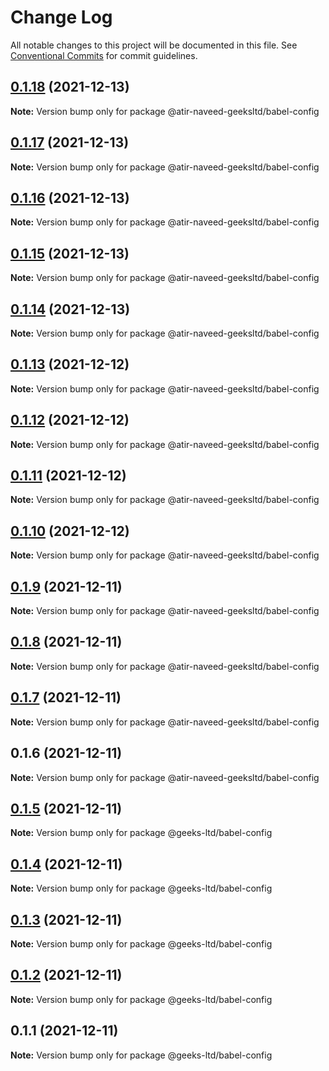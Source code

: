 # Change Log

All notable changes to this project will be documented in this file.
See [Conventional Commits](https://conventionalcommits.org) for commit guidelines.

## [0.1.18](https://github.com/atir-naveed-geeksltd/react-config/compare/@atir-naveed-geeksltd/babel-config@0.1.13...@atir-naveed-geeksltd/babel-config@0.1.18) (2021-12-13)

**Note:** Version bump only for package @atir-naveed-geeksltd/babel-config





## [0.1.17](https://github.com/atir-naveed-geeksltd/react-config/compare/@atir-naveed-geeksltd/babel-config@0.1.13...@atir-naveed-geeksltd/babel-config@0.1.17) (2021-12-13)

**Note:** Version bump only for package @atir-naveed-geeksltd/babel-config





## [0.1.16](https://github.com/atir-naveed-geeksltd/react-config/compare/@atir-naveed-geeksltd/babel-config@0.1.13...@atir-naveed-geeksltd/babel-config@0.1.16) (2021-12-13)

**Note:** Version bump only for package @atir-naveed-geeksltd/babel-config





## [0.1.15](https://github.com/atir-naveed-geeksltd/react-config/compare/@atir-naveed-geeksltd/babel-config@0.1.13...@atir-naveed-geeksltd/babel-config@0.1.15) (2021-12-13)

**Note:** Version bump only for package @atir-naveed-geeksltd/babel-config





## [0.1.14](https://github.com/atir-naveed-geeksltd/react-config/compare/@atir-naveed-geeksltd/babel-config@0.1.13...@atir-naveed-geeksltd/babel-config@0.1.14) (2021-12-13)

**Note:** Version bump only for package @atir-naveed-geeksltd/babel-config





## [0.1.13](https://github.com/atir-naveed-geeksltd/react-config/compare/@atir-naveed-geeksltd/babel-config@0.1.12...@atir-naveed-geeksltd/babel-config@0.1.13) (2021-12-12)

**Note:** Version bump only for package @atir-naveed-geeksltd/babel-config





## [0.1.12](https://github.com/atir-naveed-geeksltd/react-config/compare/@atir-naveed-geeksltd/babel-config@0.1.11...@atir-naveed-geeksltd/babel-config@0.1.12) (2021-12-12)

**Note:** Version bump only for package @atir-naveed-geeksltd/babel-config





## [0.1.11](https://github.com/atir-naveed-geeksltd/react-config/compare/@atir-naveed-geeksltd/babel-config@0.1.10...@atir-naveed-geeksltd/babel-config@0.1.11) (2021-12-12)

**Note:** Version bump only for package @atir-naveed-geeksltd/babel-config





## [0.1.10](https://github.com/atir-naveed-geeksltd/react-config/compare/@atir-naveed-geeksltd/babel-config@0.1.9...@atir-naveed-geeksltd/babel-config@0.1.10) (2021-12-12)

**Note:** Version bump only for package @atir-naveed-geeksltd/babel-config





## [0.1.9](https://github.com/atir-naveed-geeksltd/react-config/compare/@atir-naveed-geeksltd/babel-config@0.1.8...@atir-naveed-geeksltd/babel-config@0.1.9) (2021-12-11)

**Note:** Version bump only for package @atir-naveed-geeksltd/babel-config





## [0.1.8](https://github.com/atir-naveed-geeksltd/react-config/compare/@atir-naveed-geeksltd/babel-config@0.1.7...@atir-naveed-geeksltd/babel-config@0.1.8) (2021-12-11)

**Note:** Version bump only for package @atir-naveed-geeksltd/babel-config





## [0.1.7](https://github.com/atir-naveed-geeksltd/react-config/compare/@atir-naveed-geeksltd/babel-config@0.1.6...@atir-naveed-geeksltd/babel-config@0.1.7) (2021-12-11)

**Note:** Version bump only for package @atir-naveed-geeksltd/babel-config





## 0.1.6 (2021-12-11)

**Note:** Version bump only for package @atir-naveed-geeksltd/babel-config






## [0.1.5](https://github.com/atir-naveed-geeksltd/react-config/compare/@geeks-ltd/babel-config@0.1.4...@geeks-ltd/babel-config@0.1.5) (2021-12-11)

**Note:** Version bump only for package @geeks-ltd/babel-config





## [0.1.4](https://github.com/atir-naveed-geeksltd/react-config/compare/@geeks-ltd/babel-config@0.1.3...@geeks-ltd/babel-config@0.1.4) (2021-12-11)

**Note:** Version bump only for package @geeks-ltd/babel-config





## [0.1.3](https://github.com/atir-naveed-geeksltd/react-config/compare/@geeks-ltd/babel-config@0.1.2...@geeks-ltd/babel-config@0.1.3) (2021-12-11)

**Note:** Version bump only for package @geeks-ltd/babel-config





## [0.1.2](https://github.com/atir-naveed-geeksltd/react-config/compare/@geeks-ltd/babel-config@0.1.1...@geeks-ltd/babel-config@0.1.2) (2021-12-11)

**Note:** Version bump only for package @geeks-ltd/babel-config





## 0.1.1 (2021-12-11)

**Note:** Version bump only for package @geeks-ltd/babel-config
